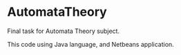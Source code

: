 # AutomataTheory
Final task for Automata Theory subject.

This code using Java language, and Netbeans application.
